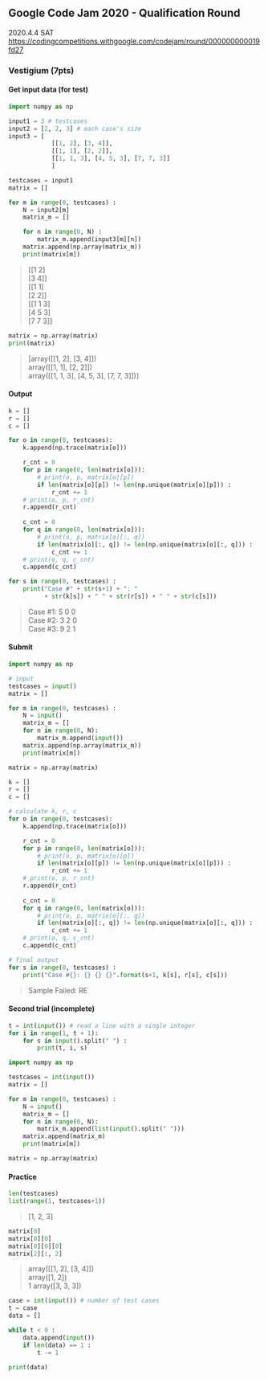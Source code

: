 ## Google Code Jam 2020 - Qualification Round
2020.4.4 SAT  
https://codingcompetitions.withgoogle.com/codejam/round/000000000019fd27


### Vestigium (7pts)


#### Get input data (for test)

```python
import numpy as np

input1 = 3 # testcases
input2 = [2, 2, 3] # each case's size
input3 = [
            [[1, 2], [3, 4]],
            [[1, 1], [2, 2]],
            [[1, 1, 3], [4, 5, 3], [7, 7, 3]]
            ]

testcases = input1
matrix = []

for m in range(0, testcases) :
    N = input2[m]
    matrix_m = []

    for n in range(0, N) :
        matrix_m.append(input3[m][n])
    matrix.append(np.array(matrix_m))
    print(matrix[m])
```
> [[1 2]  
>  [3 4]]  
> [[1 1]  
>  [2 2]]  
> [[1 1 3]  
>  [4 5 3]  
> [7 7 3]]

```python
matrix = np.array(matrix)
print(matrix)
```
> [array([[1, 2], [3, 4]])  
>  array([[1, 1], [2, 2]])  
>  array([[1, 1, 3], [4, 5, 3], [7, 7, 3]])] 


#### Output

```python
k = []
r = []
c = []

for o in range(0, testcases):
    k.append(np.trace(matrix[o]))

    r_cnt = 0
    for p in range(0, len(matrix[o])):
        # print(o, p, matrix[o][p])
        if len(matrix[o][p]) != len(np.unique(matrix[o][p])) :
            r_cnt += 1
    # print(o, p, r_cnt)
    r.append(r_cnt)
    
    c_cnt = 0
    for q in range(0, len(matrix[o])):
        # print(o, p, matrix[o][:, q])
        if len(matrix[o][:, q]) != len(np.unique(matrix[o][:, q])) :
            c_cnt += 1
    # print(o, q, c_cnt)
    c.append(c_cnt)
```

```python
for s in range(0, testcases) :
    print("Case #" + str(s+1) + ": "
          + str(k[s]) + " " + str(r[s]) + " " + str(c[s]))
```
> Case #1: 5 0 0  
> Case #2: 3 2 0  
> Case #3: 9 2 1


#### Submit

```python
import numpy as np

# input
testcases = input()
matrix = []

for m in range(0, testcases) :
    N = input()
    matrix_m = []
    for n in range(0, N):
        matrix_m.append(input())
    matrix.append(np.array(matrix_m))
    print(matrix[m])

matrix = np.array(matrix)

k = []
r = []
c = []

# calculate k, r, c
for o in range(0, testcases):
    k.append(np.trace(matrix[o]))

    r_cnt = 0
    for p in range(0, len(matrix[o])):
        # print(o, p, matrix[o][p])
        if len(matrix[o][p]) != len(np.unique(matrix[o][p])) :
            r_cnt += 1
    # print(o, p, r_cnt)
    r.append(r_cnt)
    
    c_cnt = 0
    for q in range(0, len(matrix[o])):
        # print(o, p, matrix[o][:, q])
        if len(matrix[o][:, q]) != len(np.unique(matrix[o][:, q])) :
            c_cnt += 1
    # print(o, q, c_cnt)
    c.append(c_cnt)

# final output
for s in range(0, testcases) :
    print("Case #{}: {} {} {}".format(s+1, k[s], r[s], c[s]))
```
> Sample Failed: RE


#### Second trial (incomplete)

```python
t = int(input()) # read a line with a single integer
for i in range(1, t + 1):
    for s in input().split(" ") :
        print(t, i, s)

import numpy as np

testcases = int(input())
matrix = []

for m in range(0, testcases) :
    N = input()
    matrix_m = []
    for n in range(0, N):
        matrix_m.append(list(input().split(" ")))
    matrix.append(matrix_m)
    print(matrix[m])

matrix = np.array(matrix)
```

#### Practice

```python
len(testcases)
list(range(1, testcases+1))
```
> [1, 2, 3]

```python
matrix[0]
matrix[0][0]
matrix[0][0][0]
matrix[2][:, 2]
```
> array([[1, 2], [3, 4]])  
> array([1, 2])  
> 1
> array([3, 3, 3])

```python
case = int(input()) # number of test cases
t = case
data = []
```

```python
while t < 0 :
    data.append(input())
    if len(data) == 1 :
        t -= 1

print(data)
```
